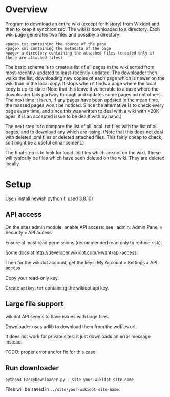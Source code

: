 # Overview

Program to download an entire wiki (except for history) from Wikidot and then to keep it synchronized.
The wiki is downloaded to a directory. Each wiki page generates two files and possibly a directory:

```
<page>.txt containing the source of the page
<page>.xml containing the metadata of the page
<page> a directory containing the attached files (created only if there are attached files)
```

The basic scheme is to create a list of all pages in the wiki sorted from most-recently-updated to least-recently-updated.
The downloader then walks the list, downloading new copies of each page which is newer on the wiki than in the local copy.
It stops when it finds a page where the local copy is up-to-date
(Note that this leave it vulnerable to a case where the downloader fails partway through and updates some pages nd not others.
The next time it is run, if any pages have been updated in the mean time, the massed pages won;t be noticed.
Since the alternative is to check every page every time, and since this was written to deal with a wiki with >20K ages, it is an accepted issue to be dea;lt with by hand.)

The next step is to compare the list of all local .txt files with the list of all pages, and to download any which are issing.
(Note that this does not deal with deleted .xml files or deleted attached files. This fairly cheap to check, so t might be a useful enhancement.)

The final step is to look for local .txt files which are not on the wiki. These will typically be files which have been deleted on the wiki. They are deleted locally.

# Setup

Use / install newish python (I used 3.8.10)

## API access

On the sites admin module, enable API access: see \_admin: Admin Panel » Security » API access

Ensure at least read permissions (recommended read only to reduce risk).

Some docs at http://developer.wikidot.com/i-want-api-access

Then for the wikidot account, get the keys: My Account » Settings » API access

Copy your read-only key.

Create `apikey.txt` containing the wikidot api key.

## Large file support

wikidot API seems to have issues with large files.

Downloader uses urllib to download them from the wdfiles url.

It does not work for private sites: it just downloads an error message instead.

TODO: proper error and/or fix for this case

## Run downloader

`python3 FancyDownloader.py --site your-wikidot-site-name`

Files will be saved in `../site/your-wikidot-site-name`.
